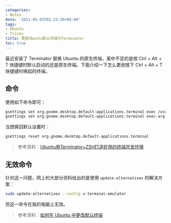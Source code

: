 ```yaml
---
categories:
- Notes
date: '2021-05-03T02:23:30+08:00'
tags:
- Ubuntu
- Tricks
title: 更新Ubuntu默认终端为Terminator
toc: true
---
```


最近安装了 Terminator 替换 Ubuntu 的原生终端，美中不足的是按 Ctrl + Alt + T 快捷键时默认启动的还是原生终端。下面介绍一下怎么更改按下 Ctrl + Alt + T 快捷键时唤起的终端。

<!--more-->

## 命令

使用如下命令即可：

```bash
gsettings set org.gnome.desktop.default-applications.terminal exec /usr/bin/terminator
gsettings set org.gnome.desktop.default-applications.terminal exec-arg "-x"
```

当想换回默认设置时：

```bash
gsettings reset org.gnome.desktop.default-applications.terminal
```

> 参考资料：[Ubuntu用Terminator+ZSH打造好用的终端开发环境](https://zhuanlan.zhihu.com/p/346665734)

## 无效命令

针对这一问题，网上的大部分资料给出的是使用 `update-alternatives` 的解决方案：

```bash
sudo update-alternatives --config x-terminal-emulator
```

但这一命令在我的电脑上无效。

> 参考资料：[如何在 Ubuntu 中更改默认终端](https://zhuanlan.zhihu.com/p/107582337)
